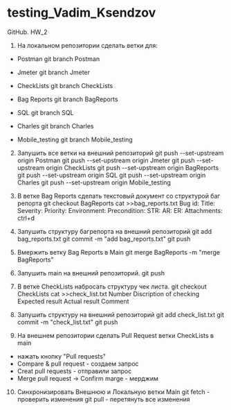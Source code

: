 # testing_Vadim_Ksendzov
GitHub. HW_2
1. На локальном репозитории сделать ветки для:
- Postman
git branch Postman

- Jmeter
git branch Jmeter

- CheckLists
git branch CheckLists

- Bag Reports
git branch BagReports

- SQL
git branch SQL

- Charles
git branch Charles

- Mobile_testing
git branch Mobile_testing


2. Запушить все ветки на внешний репозиторий
git push --set-upstream origin Postman
git push --set-upstream origin Jmeter
git push --set-upstream origin CheckLists
git push --set-upstream origin BagReports
git push --set-upstream origin SQL
git push --set-upstream origin Charles
git push --set-upstream origin Mobile_testing

3. В ветке Bag Reports сделать текстовый документ со структурой баг репорта
git checkout BagReports
cat >>bag_reports.txt
Bug id:
Title:
Severity:
Priority:
Environment:
Precondition:
STR:
AR:
ER:
Attachments:
ctrl+d

4. Запушить структуру багрепорта на внешний репозиторий
git add bag_reports.txt
git commit -m "add bag_reports.txt"
git push

5. Вмержить ветку Bag Reports в Main
git merge BagReports -m "merge BagReports"

6. Запушить main на внешний репозиторий.
git push

7. В ветке CheckLists набросать структуру чек листа.
git checkout CheckLists
cat >>check_list.txt
Number
Discription of checking
Expected result
Actual result
Comment

8. Запушить структуру на внешний репозиторий
git add check_list.txt
git commit -m "check_list.txt"
git push

9. На внешнем репозитории сделать Pull Request ветки CheckLists в main
- нажать кнопку "Pull requests"
- Compare & pull request - создаем запрос
- Creat pull requests - отправили запрос
- Merge pull request -> Confirm marge - мерджим

10. Синхронизировать Внешнюю и Локальную ветки Main
git fetch - проверить изменения
git pull - перетянуть все изменения
